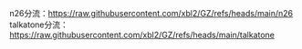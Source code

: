 n26分流：https://raw.githubusercontent.com/xbl2/GZ/refs/heads/main/n26
talkatone分流：https://raw.githubusercontent.com/xbl2/GZ/refs/heads/main/talkatone
